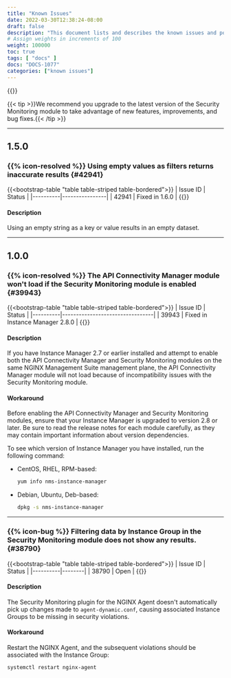 ```yaml
---
title: "Known Issues"
date: 2022-03-30T12:38:24-08:00
draft: false
description: "This document lists and describes the known issues and possible workarounds in the NGINX Management Suite Security Monitoring module. Fixed issues are removed after **45 days**."
# Assign weights in increments of 100
weight: 100000
toc: true
tags: [ "docs" ]
docs: "DOCS-1077"
categories: ["known issues"]
---
```


{{<rn-styles>}}

{{< tip >}}We recommend you upgrade to the latest version of the Security Monitoring module to take advantage of new features, improvements, and bug fixes.{{< /tip >}}

---

## 1.5.0

### {{% icon-resolved %}} Using empty values as filters returns inaccurate results {#42941}

{{<bootstrap-table "table table-striped table-bordered">}}
| Issue ID | Status         |
|----------|----------------|
| 42941    | Fixed in 1.6.0 |
{{</bootstrap-table>}}

#### Description

Using an empty string as a key or value results in an empty dataset.

---

## 1.0.0

### {{% icon-resolved %}} The API Connectivity Manager module won't load if the Security Monitoring module is enabled {#39943}

{{<bootstrap-table "table table-striped table-bordered">}}
| Issue ID | Status                          |
|----------|---------------------------------|
| 39943    | Fixed in Instance Manager 2.8.0 |
{{</bootstrap-table>}}

#### Description

If you have Instance Manager 2.7 or earlier installed and attempt to enable both the API Connectivity Manager and Security Monitoring modules on the same NGINX Management Suite management plane, the API Connectivity Manager module will not load because of incompatibility issues with the Security Monitoring module.

#### Workaround

Before enabling the API Connectivity Manager and Security Monitoring modules, ensure that your Instance Manager is upgraded to version 2.8 or later. Be sure to read the release notes for each module carefully, as they may contain important information about version dependencies.

To see which version of Instance Manager you have installed, run the following command:

- CentOS, RHEL, RPM-based:

   ```bash
   yum info nms-instance-manager
   ```

- Debian, Ubuntu, Deb-based:

   ```bash
   dpkg -s nms-instance-manager
   ```

---

### {{% icon-bug %}} Filtering data by Instance Group in the Security Monitoring module does not show any results. {#38790}

{{<bootstrap-table "table table-striped table-bordered">}}
| Issue ID | Status |
|----------|--------|
| 38790    | Open   |
{{</bootstrap-table>}}

#### Description

The Security Monitoring plugin for the NGINX Agent doesn't automatically pick up changes made to `agent-dynamic.conf`, causing associated Instance Groups to be missing in security violations.

#### Workaround

Restart the NGINX Agent, and the subsequent violations should be associated with the Instance Group:

```bash
systemctl restart nginx-agent
```
